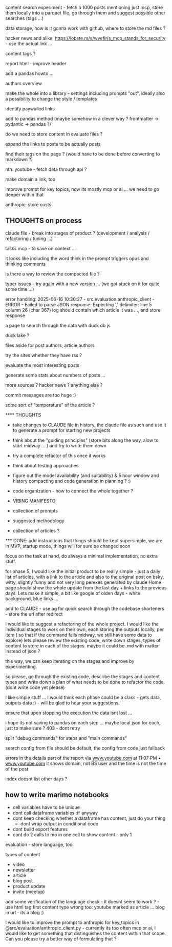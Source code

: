 
content search experiment - fetch a 1000 posts mentioning just mcp, store them locally into a parquet file, go through them and suggest possible other searches (tags ...)


data storage, how is it gonna work with github, where to store the md files ?


hacker news and alike: https://lobste.rs/s/wvefir/s_mcp_stands_for_security - use the actual link ...


content tags ?

report html - improve header

add a pandas howto ...

authors overview


make the whole into a library - settings including prompts "out", ideally also a possibility to change the style / templates

identify paywalled links

add to pandas method (maybe somehow in a clever way ? frontmatter -> pydantic -> pandas ?)

do we need to store content in evaluate files ?

expand the links to posts to be actually posts 

find their tags on the page ? (would have to be done before converting to markdown ?)

nth: youtube - fetch data through api ?

make domain a link, too

improve prompt for key topics, now its mostly mcp or ai ... we need to go deeper within that



anthropic: store costs



## THOUGHTS on process
claude file - break into stages of product ? (development / analysis / refactoring / tuning ...)

tasks mcp - to save on context ...

it looks like including the word think in the prompt triggers opus and thinking comments

is there a way to review the compacted file ?


typer issues - try again with a new version ... (we got stuck on it for quite some time ...)

error handling:
2025-06-16 10:30:27 - src.evaluation.anthropic_client - ERROR - Failed to parse JSON response: Expecting ',' delimiter: line 5 column 26 (char 367)
log should contain which article it was ..., and store response

a page to search through the data with duck db js

duck lake ?

files aside for post authors, article authors

try the sites whether they have rss ?

evaluate the most interesting posts

generate some stats about numbers of posts ...

more sources ? hacker news ? anything else ?

commit messages are too huge :)

some sort of "temperature" of the article ?

**** THOUGHTS
- take changes to CLAUDE file in history, the claude file as such and use it to generate a prompt for starting new projects
- think about the "guiding principles" (store bits along the way, alow to start midway ... ) and try to write them down
- try a complete refactor of this once it works
- think about testing approaches
- figure out the model availability (and suitability) & 5 hour window and history compacting and code generation in planning ? :)

- code organization - how to connect the whole together ?

- VIBING MANIFESTO
 - collection of prompts
 - suggested methodology
 - collection of articles ?


*** DONE:
add instructions that things should be kept supersimple, we are in MVP, startup mode, things will for sure be changed soon

focus on the task at hand, do always a minimal implementation, no extra stuff.

for phase 5, I would like the initial product to be really simple - just a daily list of articles, with a link to the article and also to the original post on bsky, witty, slightly funny and not very long perexes generated by claude
Home page should show the whole update from the last day + links to the previous days.
Lets make it simple, a bit like google of olden days - white background, blue links ...

add to CLAUDE - use ag for quick search through the codebase
shorteners - store the url after redirect

I would like to suggest a refactoring of the whole project.
I would like the individual stages to work on their own, each storing the outputs locally, per item ( so that if the command fails midway, we still have some data to explore)
lets please review the existing code, write down stages, types of content to store in each of the stages.
maybe it could be .md with matter instead of json ?

this way, we can keep iterating on the stages and improve by experimenting.

so please, go through the existing code, describe the stages and content types and write down a plan of what needs to be done to refactor the code. (dont write code yet please)

I like simple stuff ... I would think each phase could be a class - gets data, outputs data :) - will be glad to hear your suggestions.

ensure that upon stopping the execution the data isnt lost ...

i hope its not saving to pandas on each step ... maybe local json for each, just to make sure ?
403 - dont retry

split "debug commands" for steps and "main commands"

search config from file should be default, the config from code just fallback

errors in the details part of the report
via www.youtube.com at 11:07 PM • www.youtube.com
it shows domain, not BS user and the time is not the time of the post

index doesnt list other days ?

## how to write marimo notebooks
- cell variables have to be unique
 - dont call dataframe variables `df` anyway
- dont keep checking whether a dataframe has content, just do your thing
  - dont wrap output in conditional code
- dont build export features
- cant do 2 calls to mo in one cell to show content - only 1

evaluation - store language, too.

types of content
- video
- newsletter
- article
- blog post
- product update
- invite (meetup)

add some verification of the language check - it doesnt seem to work ? - use html tag first
content type wrong too: youtube marked as article ... blog in url - its a blog :)

I would like to improve the prompt to anthropic for key_topics in @src/evaluation/anthropic_client.py - currently its too often mcp or ai, I would like to get something that distinguishes the content within that scope. Can you please try a better way of formulating that ?
